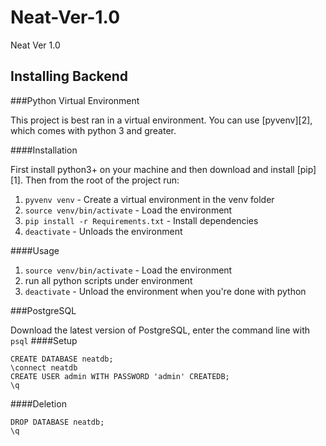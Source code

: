 # Neat-Ver-1.0
Neat Ver 1.0

## Installing Backend

###Python Virtual Environment

This project is best ran in a virtual environment. You can use [pyvenv][2],
which comes with python 3 and greater.

####Installation

First install python3+ on your machine and then download and install [pip][1].
Then from the root of the project run:

1. `pyvenv venv` - Create a virtual environment in the venv folder
2. `source venv/bin/activate` - Load the environment
3. `pip install -r Requirements.txt` - Install dependencies
4. `deactivate` - Unloads the environment

####Usage

1. `source venv/bin/activate` - Load the environment
2. run all python scripts under environment
3. `deactivate` - Unload the environment when you're done with python

###PostgreSQL

Download the latest version of PostgreSQL, enter the command line with `psql`
####Setup
```
CREATE DATABASE neatdb;
\connect neatdb
CREATE USER admin WITH PASSWORD 'admin' CREATEDB;
\q
```
####Deletion
```
DROP DATABASE neatdb;
\q
```
